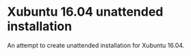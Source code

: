 # Xubuntu 16.04 unattended installation

An attempt to create unattended installation for Xubuntu 16.04.

